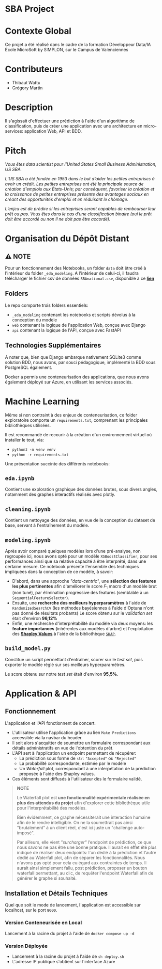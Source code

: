 # SBA Project

# Contexte Global

Ce projet a été réalisé dans le cadre de la formation Développeur Data/IA Ecole MicroSoft by SIMPLON, sur le Campus de Valenciennes

# Contributeurs

- Thibaut Wattu
- Grégory Martin

# Description

Il s'agissait d'effectuer une prédiction à l'aide d'un algorithme de classification, puis de créer une application avec une architecture en micro-services: application Web, API et BDD.

# Pitch

_Vous êtes data scientist pour l’United States Small Business Administration, US SBA._

_L’US SBA a été fondée en 1953 dans le but d’aider les petites entreprises à avoir un crédit. Les petites entreprises ont été la principale source de création d'emplois aux États-Unis; par conséquent, favoriser la création et la croissance de petites entreprises présente des avantages sociaux en créant des opportunités d'emploi et en réduisant le chômage._

_L’enjeu est de prédire si les entreprises seront capables de rembourser leur prêt ou pas. Vous êtes dans le cas d’une classification binaire (oui le prêt doit être accordé ou non il ne doit pas être accordé)._

# Organisation du Dépôt Distant

## ⚠️ NOTE

Pour un fonctionnement des Notebooks, un folder `data` doit être créé à l'intérieur du folder `_eda_modeling`.
A l'intérieur de celui-ci, il faudra télécharger le fichier csv de données `SBAnational.csv`, disponible à ce [**lien**](https://drive.google.com/file/d/12oxHIUwcp-MQGsQXaEIsP8KdZVFpb0na/view)

## Folders

Le repo comporte trois folders essentiels:

- `_eda_modeling` contenant les notebooks et scripts dévolus à la conception du modèle
- `web` contenant la logique de l'application Web, conçue avec Django
- `api` contenant la logique de l'API, conçue avec FastAPI

## Technologies Supplémentaires

A noter que, bien que Django embarque nativement SQLite3 comme solution BDD, nous avons, par souci pédagogique, implémenté la BDD sous PostgreSQL également.

Docker a permis une conteneurisation des applications, que nous avons également déployé sur Azure, en utilisant les services associés.

# Machine Learning

Même si non contraint à des enjeux de conteneurisation, ce folder exploratoire comporte un `requirements.txt`, comprenant les principales bibliothèques utilisées.

Il est recommandé de recourir à la création d'un environnement virtuel où installer le tout, via:

- `python3 -m venv venv`
- `python -r requirements.txt`

Une présentation succinte des différents notebooks:

## `eda.ipynb`

Contient une exploration graphique des données brutes, sous divers angles, notamment des graphes interactifs réalisés avec plotly.

## `cleaning.ipynb`

Contient un nettoyage des données, en vue de la conception du dataset de base, servant à l'entraînement du modèle.

## `modeling.ipynb`

Après avoir comparé quelques modèles lors d'une pré-analyse, non regroupée ici, nous avons opté pour un modèle `XGBoostClassifier`, pour ses performances ainsi que sa relative capacité à être interprété, dans une certaine mesure.
Ce notebook présente l'ensemble des techniques impliquées dans la conception de ce modèle, à savoir:

- D'abord, dans une approche _"data-centric"_, une **sélection des features les plus pertinentes** afin d'améliorer le score $F_1$ macro d'un modèle brut (non tuné), par élimination progressive des features (semblable à un `SequentialFeatureSelector`).
- Ensuite, une **recherche des meilleurs hyperparamètres** à l'aide de `RandomizedSearchCV` (les méthodes bayésiennes à l'aide d'Optuna n'ont pas donné de résultats probants)
  Le score obtenu sur le _validation set_ était d'environ **96,12%**
- Enfin, une recherche d'interprétabilité du modèle via deux moyens: les **feature importances** (inhérentes aux modèles d'arbre) et l'exploitation des [**Shapley Values**](https://www.youtube.com/watch?v=UJeu29wq7d0) à l'aide de la bibliothèque [`SHAP`](https://shap.readthedocs.io/en/latest/).

## `build_model.py`

Constitue un script permettant d'entraîner, scorer sur le _test set_, puis exporter le modèle réglé sur ses meilleurs hyperparamètres.

Le score obtenu sur notre _test set_ était d'environ **95,5%**.

# Application & API

## Fonctionnement

L'application et l'API fonctionnent de concert.

- L'utilisateur utilise l'application grâce au lien `Make Predictions` accessible via la navbar du header.
- Il soit alors s'acquitter de soumettre un formulaire correspondant aux détails administratifs en vue de l'obtention du prêt.
- L'API sert à l'application un endpoint permettant de récupérer:
  - La prédiction sous forme de `str`: `"Accepted"` ou `"Rejected"`
  - La probabilité correspondante, estimée par le modèle
  - Un _Waterfall_ plot, correspondant à une interpétation de la prédiction proposée à l'aide des Shapley values.
- Ces éléments sont diffusés à l'utilisateur dès le formulaire validé.

> **NOTE**
>
> Le Waterfall plot est **une fonctionnalité expérimentale réalisée en plus des attendus du projet** afin d'explorer cette bibliothèque utile pour l'interprétabilité des modèles.
>
> Bien évidemment, ce graphe nécessiterait une interaction humaine afin de le rendre intelligible. On ne la soumettrait pas ainsi "brutalement" à un client réel, c'est ici juste un "challenge auto-imposé".
>
> Par ailleurs, elle vient _"surcharger"_ l'endpoint de prédiction, ce que nous savons ne pas être une bonne pratique. Il aurait en effet été plus indiqué de réaliser deux endpoints: l'un dédié à la prédiction et l'autre dédié au Waterfall plot, afin de séparer les fonctionnalités. Nous n'avons pas opté pour cela eu égard aux contraintes de temps. Il aurait ainsi simplement fallu, post prédiction, proposer un bouton waterfall permettant, au clic, de requêter l'endpoint Waterfall afin de générer le graphe si souhaité.

## Installation et Détails Techniques

Quel que soit le mode de lancement, l'application est accessible sur localhost, sur le port `8000`.

### Version Conteneurisée en Local

Lancement à la racine du projet à l'aide de `docker compose up -d`

### Version Déployée

- Lancement à la racine du projet à l'aide de `sh deploy.sh`
- L'adresse IP publique s'obtient sur l'interface Azure
